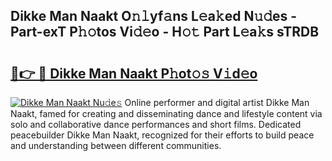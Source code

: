 ## Dikke Man Naakt O𝚗𝚕yf𝚊ns L𝚎a𝚔ed N𝚞𝚍es - Part-exT P𝚑𝚘tos Vi𝚍𝚎o - H𝚘𝚝 Part L𝚎a𝚔s sTRDB

# <h2><a href="http://kf85pat.oniu.top/?m=Dikke+Man+Naakt">🔗👉 🔴 Dikke Man Naakt P𝚑ot𝚘𝚜 V𝚒d𝚎o</a></h2>

[![Dikke Man Naakt Nu𝚍e𝚜](https://i.imgur.com/0qMVB7G.gif)](http://kf85pat.oniu.top/?m=Dikke+Man+Naakt)
Online performer and digital artist Dikke Man Naakt, famed for creating and disseminating dance and lifestyle content via solo and collaborative dance performances and short films. Dedicated peacebuilder Dikke Man Naakt, recognized for their efforts to build peace and understanding between different communities.  
